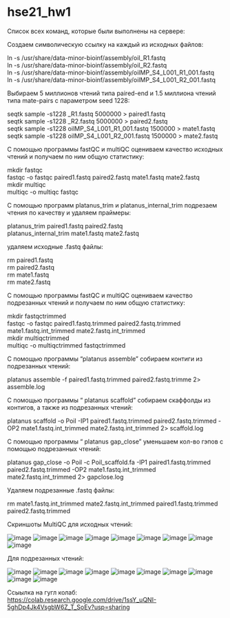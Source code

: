 # hse21_hw1
Список всех команд, которые были выполнены на сервере:

Создаем символическую ссылку на каждый из исходных файлов:

ln -s /usr/share/data-minor-bioinf/assembly/oil_R1.fastq\
ln -s /usr/share/data-minor-bioinf/assembly/oil_R2.fastq\
ln -s /usr/share/data-minor-bioinf/assembly/oilMP_S4_L001_R1_001.fastq\
ln -s /usr/share/data-minor-bioinf/assembly/oilMP_S4_L001_R2_001.fastq

Выбираем 5 миллионов чтений типа paired-end и 1.5 миллиона чтений типа mate-pairs с параметром seed 1228:

seqtk sample -s1228 _R1.fastq 5000000 > paired1.fastq\
seqtk sample -s1228 _R2.fastq 5000000 > paired2.fastq\
seqtk sample -s1228 oilMP_S4_L001_R1_001.fastq 1500000 > mate1.fastq\
seqtk sample -s1228 oilMP_S4_L001_R2_001.fastq 1500000 > mate2.fastq

С помощью программы fastQC и multiQC оцениваем качество исходных чтений и получаем по ним общую статистику:

mkdir fastqc\
fastqc -o fastqc paired1.fastq paired2.fastq mate1.fastq mate2.fastq\
mkdir multiqc\
multiqc -o multiqc fastqc

С помощью программ platanus_trim и platanus_internal_trim подрезаем чтения по качеству и удаляем праймеры:

platanus_trim paired1.fastq paired2.fastq\
platanus_internal_trim mate1.fastq mate2.fastq

удаляем исходные .fastq файлы:

rm paired1.fastq\
rm paired2.fastq\
rm mate1.fastq\
rm mate2.fastq

С помощью программы fastQC и multiQC оцениваем качество подрезанных чтений и получаем по ним общую статистику:

mkdir fastqctrimmed\
fastqc -o fastqc paired1.fastq.trimmed paired2.fastq.trimmed mate1.fastq.int_trimmed mate2.fastq.int_trimmed\
mkdir multiqctrimmed\
multiqc -o multiqctrimmed fastqctrimmed

С помощью программы “platanus assemble” собираем контиги из подрезанных чтений:

platanus assemble -f paired1.fastq.trimmed paired2.fastq.trimme 2> assemble.log

С помощью программы “ platanus scaffold” собираем скаффолды из контигов, а также из подрезанных чтений:

platanus scaffold -o Poil -IP1 paired1.fastq.trimmed paired2.fastq.trimmed -OP2 mate1.fastq.int_trimmed mate2.fastq.int_trimmed 2> scaffold.log

С помощью программы “ platanus gap_close” уменьшаем кол-во гэпов с помощью подрезанных чтений:

platanus gap_close -o Poil -c Poil_scaffold.fa -IP1 paired1.fastq.trimmed paired2.fastq.trimmed  -OP2 mate1.fastq.int_trimmed mate2.fastq.int_trimmed 2> gapclose.log

Удаляем подрезанные  .fastq файлы:

rm mate1.fastq.int_trimmed  mate2.fastq.int_trimmed  paired1.fastq.trimmed  paired2.fastq.trimmed

Скриншоты MultiQC для исходных чтений:

![image](https://user-images.githubusercontent.com/92381120/138922729-068f371a-f6cf-4941-bbd4-d14db21c0f93.png)
![image](https://user-images.githubusercontent.com/92381120/138923019-ccb9bb7b-0820-4a1e-9687-d27beaff829a.png)
![image](https://user-images.githubusercontent.com/92381120/138923243-5e9b3721-8186-4b4f-a527-d3575d0f4eb2.png)
![image](https://user-images.githubusercontent.com/92381120/138923305-0fbeebd8-aec7-4770-acfd-b067e86a70e7.png)
![image](https://user-images.githubusercontent.com/92381120/138923518-f6eab05d-b9cc-4699-91c3-89174ad76336.png)
![image](https://user-images.githubusercontent.com/92381120/138923589-d82a85fb-94ab-4796-b314-bb8c977238b1.png)
![image](https://user-images.githubusercontent.com/92381120/138923712-0e5af16e-d779-44cd-a4b9-0fe7f17db51a.png)
![image](https://user-images.githubusercontent.com/92381120/138923854-1121e02e-fa17-4b33-92bc-5f41807507b3.png)
![image](https://user-images.githubusercontent.com/92381120/138923903-825f93dd-7811-46fd-82e9-320c28bd5de9.png)

Для подрезанных чтений:

![image](https://user-images.githubusercontent.com/92381120/138931806-539cc0ec-0f10-4b01-9ab8-94303c4dd7d9.png)
![image](https://user-images.githubusercontent.com/92381120/138931874-c32dc1ec-5a27-42e5-8d85-cee10228b8b3.png)
![image](https://user-images.githubusercontent.com/92381120/138931953-5d33b12f-47fe-470c-b979-aedebdd1b19a.png)
![image](https://user-images.githubusercontent.com/92381120/138931997-1c95aeb2-8477-465a-bca5-be7014172292.png)
![image](https://user-images.githubusercontent.com/92381120/138932078-c6db8410-8cb4-401d-b212-9451caacc8b3.png)
![image](https://user-images.githubusercontent.com/92381120/138932130-0b57611a-6af7-4f04-879f-e024957b6cec.png)
![image](https://user-images.githubusercontent.com/92381120/138932183-2e1f52ba-795b-4f11-a836-a6795ed47d07.png)
![image](https://user-images.githubusercontent.com/92381120/138932242-cb046a51-d37b-4af3-8d65-6cd6080f0b89.png)
![image](https://user-images.githubusercontent.com/92381120/138932391-9b7eadf4-84d8-496c-800f-58ad282ac38b.png)
![image](https://user-images.githubusercontent.com/92381120/138932465-c3db5e0c-20ab-4579-bfb8-64a3478ba41c.png)

Ссыылка на гугл колаб: https://colab.research.google.com/drive/1ssY_uQNI-5ghDp4Jk4VsgbW6Z_T_SoEv?usp=sharing
